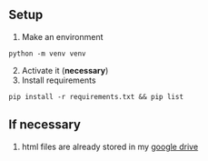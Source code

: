 ## Setup
1. Make an environment
```
python -m venv venv
```
2. Activate it (**necessary**)
3. Install requirements
```
pip install -r requirements.txt && pip list
```

## If necessary
1. html files are already stored in my [google drive](https://drive.google.com/drive/folders/1X8DqeWfZ8EMYsGI3KcP9YcqCLWonrUnF?usp=drive_link)